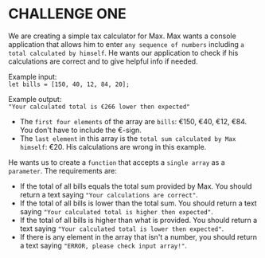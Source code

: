 # CHALLENGE ONE
We are creating a simple tax calculator for Max. Max wants a console application that allows him to enter `any sequence of numbers` including `a total calculated by himself`. He wants our application to check if his calculations are correct and to give helpful info if needed.  

Example input:   
`let bills = [150, 40, 12, 84, 20];`

Example output:     
`"Your calculated total is €266 lower then expected"`

* The `first four elements` of the array are `bills`: €150, €40, €12, €84. You don't have to include the €-sign.          
* The `last element` in this array is the `total sum calculated by Max himself`: €20. His calculations are wrong in this example. 

He wants us to create a `function` that accepts a `single array` as a `parameter`. The requirements are:     
* If the total of all bills equals the total sum provided by Max. You should return a text saying `"Your calculations are correct"`. 
* If the total of all bills is lower than the total sum. You should return a text saying `"Your calculated total is higher then expected"`.
* If the total of all bills is higher than what is provided. You should return a text saying `"Your calculated total is lower then expected"`.
* If there is any element in the array that isn't a number, you should return a text saying `"ERROR, please check input array!"`.
